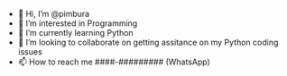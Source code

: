 - 👋 Hi, I’m @pimbura
- 👀 I’m interested in Programming
- 🌱 I’m currently learning Python
- 💞️ I’m looking to collaborate on getting assitance on my Python coding issues
- 📫 How to reach me ####-######### (WhatsApp)

<!---
pimbura/pimbura is a ✨ special ✨ repository because its `README.md` (this file) appears on your GitHub profile.
You can click the Preview link to take a look at your changes.
--->
